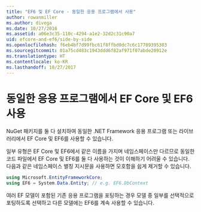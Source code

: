 ```yaml
---
title: "EF6 및 EF Core - 동일한 응용 프로그램에서 사용"
author: rowanmiller
ms.author: divega
ms.date: 10/27/2016
ms.assetid: a06e3c35-110c-4294-a1e2-32d2c31c90a7
uid: efcore-and-ef6/side-by-side
ms.openlocfilehash: f6eb4bf7d99fbc61f8ffbd0dc7c6c17789395303
ms.sourcegitcommit: 01a75cd483c1943ddd6f82af971f07abde20912e
ms.translationtype: HT
ms.contentlocale: ko-KR
ms.lasthandoff: 10/27/2017
---
```

# <a name="using-ef-core-and-ef6-in-the-same-application"></a>동일한 응용 프로그램에서 EF Core 및 EF6 사용

NuGet 패키지를 둘 다 설치하여 동일한 .NET Framework 응용 프로그램 또는 라이브러리에서 EF Core 및 EF6를 사용할 수 있습니다. 

일부 유형은 EF Core 및 EF6에서 같은 이름을 가지며 네임스페이스만 다르므로 동일한 코드 파일에서 EF Core 및 EF6를 둘 다 사용하는 것이 이해하기 어려울 수 있습니다. 다음과 같은 네임스페이스 별칭 지시문을 사용하면 모호함을 쉽게 제거할 수 있습니다.

``` csharp
using Microsoft.EntityFrameworkCore;
using EF6 = System.Data.Entity; // e.g. EF6.DbContext
```

여러 EF 모델이 포함된 기존 응용 프로그램을 포팅하는 경우 모델 중 일부를 선택적으로 포팅하도록 선택하고 다른 모델에는 EF6를 계속 사용할 수 있습니다.
